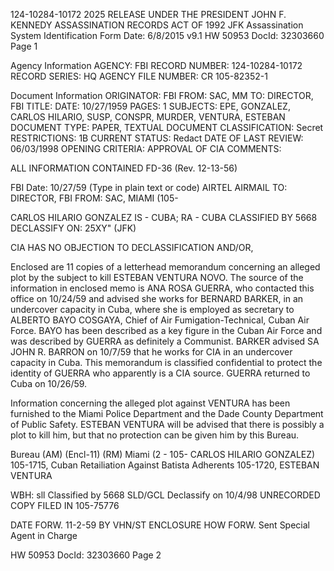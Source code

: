 124-10284-10172
2025 RELEASE UNDER THE PRESIDENT JOHN F. KENNEDY ASSASSINATION RECORDS ACT OF 1992
JFK Assassination System
Identification Form
Date: 6/8/2015
v9.1
HW 50953 DocId: 32303660 Page 1

Agency Information
AGENCY: FBI
RECORD NUMBER: 124-10284-10172
RECORD SERIES: HQ
AGENCY FILE NUMBER: CR 105-82352-1

Document Information
ORIGINATOR: FBI
FROM: SAC, MM
TO: DIRECTOR, FBI
TITLE:
DATE: 10/27/1959
PAGES: 1
SUBJECTS: EPE, GONZALEZ, CARLOS HILARIO, SUSP, CONSPR, MURDER, VENTURA, ESTEBAN
DOCUMENT TYPE: PAPER, TEXTUAL DOCUMENT
CLASSIFICATION: Secret
RESTRICTIONS: 1B
CURRENT STATUS: Redact
DATE OF LAST REVIEW: 06/03/1998
OPENING CRITERIA: APPROVAL OF CIA
COMMENTS:

ALL INFORMATION CONTAINED
FD-36 (Rev. 12-13-56)

FBI
Date: 10/27/59
(Type in plain text or code)
AIRTEL
AIRMAIL
TO: DIRECTOR, FBI
FROM: SAC, MIAMI (105-

CARLOS HILARIO GONZALEZ
IS - CUBA; RA - CUBA
CLASSIFIED BY 5668
DECLASSIFY ON: 25XY"
(JFK)

CIA HAS NO OBJECTION TO
DECLASSIFICATION AND/OR,

Enclosed are 11 copies of a letterhead memorandum concerning an alleged plot by the subject to kill ESTEBAN VENTURA NOVO. The source of the information in enclosed memo is ANA ROSA GUERRA, who contacted this office on 10/24/59 and advised she works for BERNARD BARKER, in an undercover capacity in Cuba, where she is employed as secretary to ALBERTO BAYO COSGAYA, Chief of Air Fumigation-Technical, Cuban Air Force. BAYO has been described as a key figure in the Cuban Air Force and was described by GUERRA as definitely a Communist. BARKER advised SA JOHN R. BARRON on 10/7/59 that he works for CIA in an undercover capacity in Cuba. This memorandum is classified confidential to protect the identity of GUERRA who apparently is a CIA source. GUERRA returned to Cuba on 10/26/59.

Information concerning the alleged plot against VENTURA has been furnished to the Miami Police Department and the Dade County Department of Public Safety. ESTEBAN VENTURA will be advised that there is possibly a plot to kill him, but that no protection can be given him by this Bureau.

Bureau (AM) (Encl-11) (RM)
Miami (2 - 105- CARLOS HILARIO GONZALEZ)
105-1715, Cuban Retailiation Against Batista Adherents
105-1720, ESTEBAN VENTURA

WBH: sll
Classified by 5668 SLD/GCL
Declassify on 10/4/98
UNRECORDED COPY FILED IN 105-75776

DATE FORW. 11-2-59
BY VHN/ST
ENCLOSURE
HOW FORW. Sent
Special Agent in Charge

HW 50953 DocId: 32303660 Page 2
